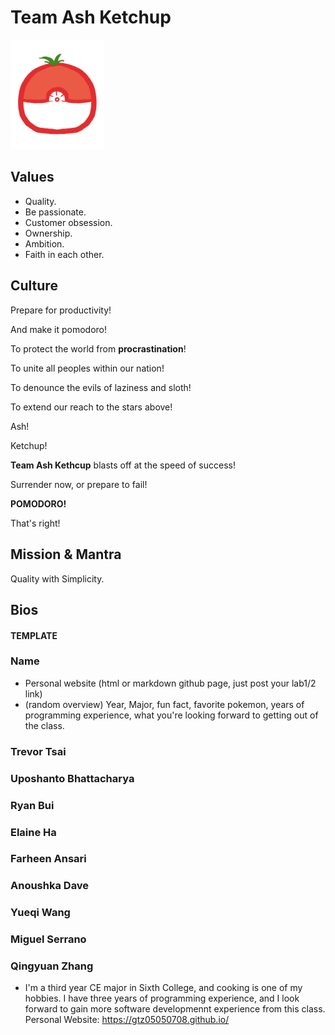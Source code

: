 <h1>Team Ash Ketchup</h1>
<img src="images/logo.png" alt="pikachu" width="150"/>

## Values
- Quality.
- Be passionate.
- Customer obsession.
- Ownership.
- Ambition.
- Faith in each other.

## Culture
Prepare for productivity!

And make it pomodoro!

To protect the world from **procrastination**!

To unite all peoples within our nation!

To denounce the evils of laziness and sloth!

To extend our reach to the stars above!

Ash!

Ketchup!

**Team Ash Kethcup** blasts off at the speed of success!

Surrender now, or prepare to fail!

**POMODORO!**

That's right!

## Mission & Mantra
Quality with Simplicity.

## Bios

#### TEMPLATE
### Name
- Personal website (html or markdown github page, just post your lab1/2 link)
- (random overview) Year, Major, fun fact, favorite pokemon, years of programming experience, what you're looking forward to getting out of the class.

### Trevor Tsai
### Uposhanto Bhattacharya
### Ryan Bui
### Elaine Ha
### Farheen Ansari
### Anoushka Dave
### Yueqi Wang
### Miguel Serrano
### Qingyuan Zhang
- I'm a third year CE major in Sixth College, and cooking is one of my hobbies. I have three years of programming experience, and I look forward to gain more software developmennt experience from this class.
Personal Website: https://gtz05050708.github.io/
